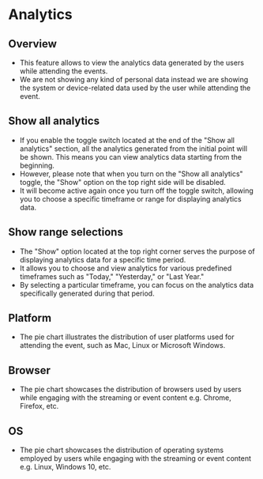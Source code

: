 # Analytics


## Overview
- This feature allows to view the analytics data generated by the users while attending the events.
- We are not showing any kind of personal data instead we are showing the system or device-related data used by the user while attending the event.


## Show all analytics
- If you enable the toggle switch located at the end of the "Show all analytics" section, all the analytics generated from the initial point will be shown. This means you can view analytics data starting from the beginning.
- However, please note that when you turn on the "Show all analytics" toggle, the "Show" option on the top right side will be disabled.
- It will become active again once you turn off the toggle switch, allowing you to choose a specific timeframe or range for displaying analytics data.


## Show range selections
- The "Show" option located at the top right corner serves the purpose of displaying analytics data for a specific time period.
- It allows you to choose and view analytics for various predefined timeframes such as "Today," "Yesterday," or "Last Year."
- By selecting a particular timeframe, you can focus on the analytics data specifically generated during that period.


## Platform
- The pie chart illustrates the distribution of user platforms used for attending the event, such as Mac, Linux or Microsoft Windows.

## Browser
- The pie chart showcases the distribution of browsers used by users while engaging with the streaming or event content e.g. Chrome, Firefox, etc.

## OS
- The pie chart showcases the distribution of operating systems employed by users while engaging with the streaming or event content e.g. Linux, Windows 10, etc.

